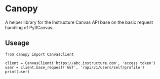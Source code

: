 Canopy
======

A helper library for the Instructure Canvas API base on the basic request handling of Py3Canvas.

Useage
------

    from canopy import CanvasClient

    client = CanvasClient('https://abc.instructure.com', 'access token')
    user = client.base_request('GET', '/api/v1/users/self/profile')
    print(user)

